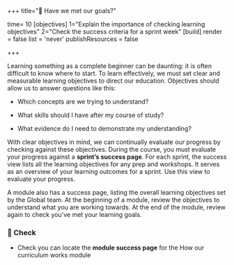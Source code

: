 +++
title="🎯 Have we met our goals?"

time= 10
[objectives]
    1="Explain the importance of checking learning objectives"
    2="Check the success criteria for a sprint week"
[build]
  render = false
  list = 'never'
  publishResources = false

+++

Learning something as a complete beginner can be daunting: it is often difficult to know where to start. To learn effectively, we must set clear and measurable learning objectives to direct our education. Objectives should allow us to answer questions like this:

- Which concepts are we trying to understand?

- What skills should I have after my course of study?

- What evidence do I need to demonstrate my understanding?

With clear objectives in mind, we can continually evaluate our progress by checking against these objectives. During the course, you must evaluate your progress against a **sprint’s success page**. For each sprint, the success view lists all the learning objectives for any prep and workshops. It serves as an overview of your learning outcomes for a sprint. Use this view to evaluate your progress.

A module also has a success page, listing the overall learning objectives set by the Global team. At the beginning of a module, review the objectives to understand what you are working towards. At the end of the module, review again to check you've met your learning goals.

### 📝 Check

- Check you can locate the **module success page** for the How our curriculum works module
